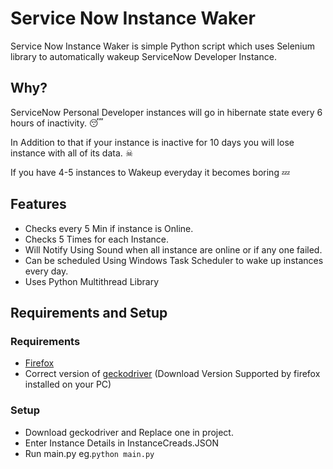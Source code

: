# Service Now Instance Waker


Service Now Instance Waker is simple Python script which uses Selenium library to automatically wakeup ServiceNow Developer Instance.


## Why?


ServiceNow Personal Developer instances will go in hibernate state every 6 hours of inactivity. 😴

In Addition to that if your instance is inactive for 10 days you will lose instance with all of its data. ☠

If you have 4-5 instances to Wakeup everyday it becomes boring 💤

## Features


   -  Checks every 5 Min if instance is Online.
   -  Checks 5 Times for each Instance.
   -  Will Notify Using Sound when all instance are online or if any one failed. 
   -  Can be scheduled Using Windows Task Scheduler to wake up instances every day. 
   -  Uses Python Multithread Library


## Requirements and Setup
### Requirements


- [Firefox](https://www.mozilla.org/en-US/firefox/new/ "Firefox") 
- Correct version of [geckodriver](https://github.com/mozilla/geckodriver/releases "GitHub geckodriver") (Download Version Supported by firefox installed on your PC)

### Setup 
 - Download geckodriver and Replace one in project.
 - Enter Instance Details in InstanceCreads.JSON 
 - Run main.py eg.` python main.py `
